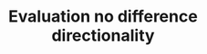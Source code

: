 ---
title: 'Evaluation no difference directionality'
field: 'is.evaluation.noDifferenceDirectionality'
slug: 'impact-evaluation-no-difference-directionality'
comment: 'select from control list'
required: False
vocabulary: 'impact-evaluation-no-difference-directionality.txt'
module: 'Impact'
cluster: 'Impact'
policy: 'Controlled value. Single select from control list.'
---